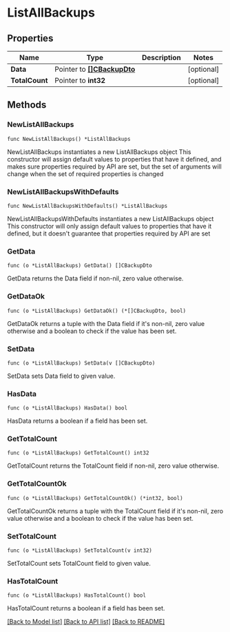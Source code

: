 # ListAllBackups

## Properties

Name | Type | Description | Notes
------------ | ------------- | ------------- | -------------
**Data** | Pointer to [**[]CBackupDto**](CBackupDto.md) |  | [optional] 
**TotalCount** | Pointer to **int32** |  | [optional] 

## Methods

### NewListAllBackups

`func NewListAllBackups() *ListAllBackups`

NewListAllBackups instantiates a new ListAllBackups object
This constructor will assign default values to properties that have it defined,
and makes sure properties required by API are set, but the set of arguments
will change when the set of required properties is changed

### NewListAllBackupsWithDefaults

`func NewListAllBackupsWithDefaults() *ListAllBackups`

NewListAllBackupsWithDefaults instantiates a new ListAllBackups object
This constructor will only assign default values to properties that have it defined,
but it doesn't guarantee that properties required by API are set

### GetData

`func (o *ListAllBackups) GetData() []CBackupDto`

GetData returns the Data field if non-nil, zero value otherwise.

### GetDataOk

`func (o *ListAllBackups) GetDataOk() (*[]CBackupDto, bool)`

GetDataOk returns a tuple with the Data field if it's non-nil, zero value otherwise
and a boolean to check if the value has been set.

### SetData

`func (o *ListAllBackups) SetData(v []CBackupDto)`

SetData sets Data field to given value.

### HasData

`func (o *ListAllBackups) HasData() bool`

HasData returns a boolean if a field has been set.

### GetTotalCount

`func (o *ListAllBackups) GetTotalCount() int32`

GetTotalCount returns the TotalCount field if non-nil, zero value otherwise.

### GetTotalCountOk

`func (o *ListAllBackups) GetTotalCountOk() (*int32, bool)`

GetTotalCountOk returns a tuple with the TotalCount field if it's non-nil, zero value otherwise
and a boolean to check if the value has been set.

### SetTotalCount

`func (o *ListAllBackups) SetTotalCount(v int32)`

SetTotalCount sets TotalCount field to given value.

### HasTotalCount

`func (o *ListAllBackups) HasTotalCount() bool`

HasTotalCount returns a boolean if a field has been set.


[[Back to Model list]](../README.md#documentation-for-models) [[Back to API list]](../README.md#documentation-for-api-endpoints) [[Back to README]](../README.md)


